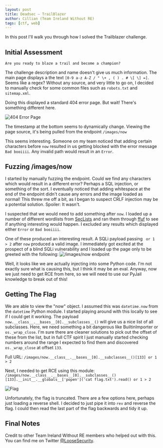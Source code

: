 ```yaml
---
layout: post
title: Deadsec — TrailBlazer
author: Cillian (Team Ireland Without RE)
tags: [ctf, web]
---
```


In this post I'll walk you through how I solved the Trailblazer challenge.

<!-- read more -->

## Initial Assessment
```
Are you ready to blaze a trail and become a champion?
```

The challenge description and name doesn't give us much information. The main page displays a the text `[0-9 a-z A-Z / " \+ , ( ) . # \[ \] =]`. Seems like a regex? Without any source, and very little to go on, I decided to manually check for some common files such as `robots.txt` and `sitemap.xml`.

Doing this displayed a standard 404 error page. But wait! There's something different here.

![404 Error Page](https://i.imgur.com/zYJo2oM.png)

The timestamp at the bottom seems to dynamically change. Viewing the page source, it's being pulled from the endpoint `/images/now`

This seems interesting. Someone on my team noticed that adding certain characters before `now` resulted in us getting blocked with the error message `Bad booiiii`. Any invalid path would result in an `Error`.

## Fuzzing /images/now
I started by manually fuzzing the endpoint. Could we find any characters which would result in a different error? Perhaps a SQL injection, or something of the sort.
I eventually noticed that adding whitespace at the end of the endpoint didn't cause any errors and the image loaded as normal! This threw me off a bit, as I began to suspect CRLF injection may be a potential solution. Spoiler: It wasn't.

I suspected that we would need to add something after `now`. I loaded up a number of different wordlists from [SecLists](https://github.com/danielmiessler/SecLists) and ran them through [ffuf](https://github.com/ffuf/ffuf) to see if anything interesting would happen. I excluded any results which displayed either `Error` or `Bad booiiii`. 

One of these produced an interesting result. A SQLi payload passing ` or 1 > 2` after `now` produced a valid image. I immediately got excited at the prospect of a blind SQLi vulnerability and I loaded up the page only to be greeted with the following:
![/images/now endpoint](https://i.imgur.com/Lwyz9Xo.jpg)

Well, it looks like we are actually injecting into some Python code. I'm not exactly sure what is causing this, but I think it may be an eval. Anyway, now we just need to get RCE from here, so we will need to use our PyJail knowledge to break out of this!

## Getting The Flag
We are able to view the "now" object. I assumed this was `datetime.now` from the `datetime` Python module. I started playing around with this locally to see if I could get it working. The payload `now.__class__.__bases__[0].__subclasses__()` will give us a nice list of all subclasses. Here, we need something a bit dangerous like BuiltinImporter or `os._wrap_close`. I'm sure there are cleaner solutions to pick out the offset of these from the list, but in full CTF spirit I just manually started checking numbers around the range I expected to find them and discovered `os._wrap_close` at offset `133`.

Full URL:
`/images/now.__class__.__bases__[0].__subclasses__()[133] or 1 > 2`

Next, I needed to get RCE using this module:
`/images/now.__class__.__bases__[0].__subclasses__()[133].__init__.__globals__['popen']('cat flag.txt').read() or 1 > 2`

![Flag](https://i.imgur.com/30ux1u0.jpg)

Unfortunately, the flag is truncated. There are a few options here, perhaps just loading a reverse shell. I decided to just pipe it into `rev` and reverse the flag. I could then read the last part of the flag backwards and tidy it up.

## Final Notes
Credit to other Team Ireland Without RE members who helped out with this. You can find me on Twitter [@LooseSecurity](https://twitter.com/LooseSecurity).
